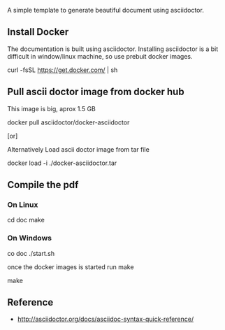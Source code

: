 A simple template to generate beautiful document using asciidoctor. 

## Install Docker

The documentation is built using asciidoctor. Installing asciidoctor is a bit difficult in window/linux machine, so use prebuit docker images. 

 curl -fsSL https://get.docker.com/ | sh


## Pull ascii doctor image from docker hub

This image is big, aprox 1.5 GB

 docker pull asciidoctor/docker-asciidoctor
 
 [or]

Alternatively Load ascii doctor image from tar file

 docker load -i ./docker-asciidoctor.tar

## Compile the pdf

### On Linux

 cd doc
 make

### On Windows

 co doc
 ./start.sh
 
once the docker images is started run make

 make

## Reference

* http://asciidoctor.org/docs/asciidoc-syntax-quick-reference/

